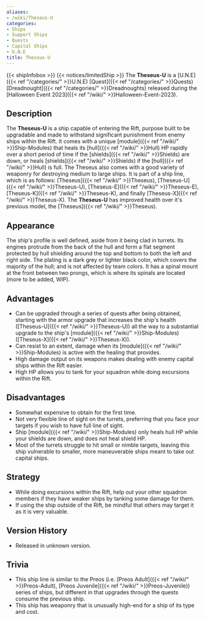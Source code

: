 ```yaml
---
aliases:
- /wiki/Theseus-U
categories:
- Ships
- Support Ships
- Quests
- Capital Ships
- U.N.E
title: Theseus-U
---
```


{{< shipInfobox >}} {{< notices/limitedShip >}} The **Theseus-U** is a [U.N.E]({{< ref "/categories/" >}}U.N.E) [Quest]({{< ref "/categories/" >}}Quests) [Dreadnought]({{< ref "/categories/" >}}Dreadnoughts) released during the [Halloween Event 2023]({{< ref "/wiki/" >}}Halloween-Event-2023).

## Description

The **Theseus-U** is a ship capable of entering the Rift, purpose built to be upgradable and made to withstand significant punishment from enemy ships within the Rift. It comes with a unique [module]({{< ref "/wiki/" >}}Ship-Modules) that heals its [hull]({{< ref "/wiki/" >}}Hull) HP rapidly over a short period of time if the [shields]({{< ref "/wiki/" >}}Shields) are down, or heals [shields]({{< ref "/wiki/" >}}Shields) if the [hull]({{< ref "/wiki/" >}}Hull) is full. The Theseus also comes with a good variety of weaponry for destroying medium to large ships. It is part of a ship line, which is as follows: [Theseus]({{< ref "/wiki/" >}}Theseus), [Theseus-U]({{< ref "/wiki/" >}}Theseus-U), [Theseus-E]({{< ref "/wiki/" >}}Theseus-E), [Theseus-K]({{< ref "/wiki/" >}}Theseus-K), and finally [Theseus-X]({{< ref "/wiki/" >}}Theseus-X). The **Theseus-U** has improved health over it's previous model, the [Theseus]({{< ref "/wiki/" >}}Theseus).

## Appearance

The ship's profile is well defined, aside from it being clad in turrets. Its engines protrude from the back of the hull and form a flat segment protected by hull shielding around the top and bottom to both the left and right side. The plating is a dark grey or lighter black color, which covers the majority of the hull; and is not affected by team colors. It has a spinal mount at the front between two prongs, which is where its spinals are located (more to be added, WIP).

## Advantages

- Can be upgraded through a series of quests after being obtained, starting with the armor upgrade that increases the ship's health ([Theseus-U]({{< ref "/wiki/" >}}Theseus-U)) all the way to a substantial upgrade to the ship's [module]({{< ref "/wiki/" >}}Ship-Modules) ([Theseus-X]({{< ref "/wiki/" >}}Theseus-X)).
- Can resist to an extent, damage when its [module]({{< ref "/wiki/" >}}Ship-Modules) is active with the healing that provides.
- High damage output on its weapons makes dealing with enemy capital ships within the Rift easier.
- High HP allows you to tank for your squadron while doing excursions within the Rift.

## Disadvantages

- Somewhat expensive to obtain for the first time.
- Not very flexible line of sight on the turrets, preferring that you face your targets if you wish to have full line of sight.
- Ship [module]({{< ref "/wiki/" >}}Ship-Modules) only heals hull HP while your shields are down, and does not heal shield HP.
- Most of the turrets struggle to hit small or nimble targets, leaving this ship vulnerable to smaller, more maneuverable ships meant to take out capital ships.

## Strategy

- While doing excursions within the Rift, help out your other squadron members if they have weaker ships by tanking some damage for them.
- If using the ship outside of the Rift, be mindful that others may target it as it is very valuable.

## Version History 

- Released in unknown version.

## Trivia

- This ship line is similar to the Preos (i.e. [Preos Adult]({{< ref "/wiki/" >}}Preos-Adult), [Preos Juvenile]({{< ref "/wiki/" >}}Preos-Juvenile)) series of ships, but different in that upgrades through the quests consume the previous ship.
- This ship has weaponry that is unusually high-end for a ship of its type and cost.